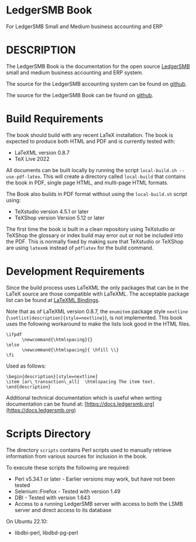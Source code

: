 # LedgerSMB Book

For LedgerSMB Small and Medium business accounting and ERP

# DESCRIPTION

The LedgerSMB Book is the documentation for the open source [LedgerSMB](https://ledgersmb.org) small and medium business accounting and ERP system.

The source for the LedgerSMB accounting system can be found on [github](https://github.com/ledgersmb/LedgerSMB).

The source for the LedgerSMB Book can be found on [github](https://github.com/ehuelsmann/ledgersmb-book).

# Build Requirements

The book should build with any recent LaTeX installation. The book is expected to produce both HTML and PDF and is currently tested with:

* LaTeXML version 0.8.7
* TeX Live 2022

All documents can be built locally by running the script `local-build.sh --use-pdf-latex`. This will create a directory called `local-build` that contains the book in PDF, single page HTML, and multi-page HTML formats.

The Book also builds in PDF format without using the `local-build.sh` script using: 

* TeXstudio version 4.5.1 or later
* TeXShop version Version 5.12 or later

The first time the book is built in a clean repository using TeXstudio or TeXShop the glossary or index build may error out or not be included into the PDF. This is normally fixed by making sure that TeXstudio or TeXShop are using `latexmk` instead of `pdflatex` for the build command.

# Development Requirements

Since the build process uses LaTeXML the only packages that can be in the LaTeX source are those compatible with LaTeXML.  The acceptable package list can be found at [LaTeXML Bindings](https://math.nist.gov/~BMiller/LaTeXML/manual/included.bindings/).

Note that as of LaTeXML version 0.8.7, the `enumitem` package style `nextline`  (`\setlist[description]{style=nextline}`), is not implemented. This book uses the following workaround to make the lists look good in the HTML files.

```
\ifpdf
      \newcommand{\htmlspacing}{}
\else
      \newcommand{\htmlspacing}{ \hfill \\}
\fi
```
Used as follows:

```
\begin{description}[style=nextline]
\item [ar\_transaction\_all]  \htmlspacing The item text.
\end{description}
```

Additional technical documentation which is useful when writing documentation can be found at:
[https://docs.ledgersmb.org](https://docs.ledgersmb.org)

# Scripts Directory

The directory `scripts` contains Perl scripts used to manually retrieve information from various sources for inclusion in the book.

To execute these scripts the following are required:

* Perl v5.34.1 or later - Earlier versions may work, but have not been tested
* Selenium::Firefox - Tested with version 1.49
* DBI - Tested with version 1.643 
* Access to a running LedgerSMB server with access to both the LSMB server and direct access to its database

On Ubuntu 22.10:

* libdbi-perl, libdbd-pg-perl
